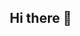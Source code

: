 ## Hi there 👋

<!--
**phanny-thai/phanny-thai** is a ✨ _special_ ✨ repository because its `README.md` (this file) appears on your GitHub profile.

Here are some ideas to get you started:

- 🔭 I’m currently working on ...
- 🌱 I’m currently learning ...
- 👯 I’m looking to collaborate on ...
- 🤔 I’m looking for help with ...
- 💬 Ask me about ...
- 📫 How to reach me: ...
- 😄 Pronouns: ...
- ⚡ Fun fact: ...
-->
<!DOCTYPE html>
<html lang="en">
<head>
    <meta charset="UTF-8">
    <meta name="viewport" content="width=device-width, initial-scale=1.0">
    <title>Thai Phanny - Robotics Engineer</title>
    <style>
        * {
            margin: 0;
            padding: 0;
            box-sizing: border-box;
        }

        body {
            font-family: 'Segoe UI', Tahoma, Geneva, Verdana, sans-serif;
            background: linear-gradient(135deg, #0f0f23, #1a1a2e, #16213e);
            color: white;
            overflow-x: hidden;
        }

        /* Animated Background */
        .bg-animation {
            position: fixed;
            top: 0;
            left: 0;
            width: 100%;
            height: 100%;
            z-index: -1;
            opacity: 0.1;
        }

        .circuit-line {
            position: absolute;
            background: linear-gradient(90deg, transparent, #00d4ff, transparent);
            height: 1px;
            animation: circuitFlow 8s linear infinite;
        }

        @keyframes circuitFlow {
            0% { transform: translateX(-100%); opacity: 0; }
            50% { opacity: 1; }
            100% { transform: translateX(100vw); opacity: 0; }
        }

        /* Navigation */
        nav {
            position: fixed;
            top: 0;
            width: 100%;
            background: rgba(15, 15, 35, 0.9);
            backdrop-filter: blur(10px);
            z-index: 1000;
            padding: 1rem 0;
            transition: all 0.3s ease;
        }

        nav.scrolled {
            background: rgba(15, 15, 35, 0.95);
            box-shadow: 0 4px 20px rgba(0, 212, 255, 0.2);
        }

        .nav-container {
            max-width: 1200px;
            margin: 0 auto;
            display: flex;
            justify-content: space-between;
            align-items: center;
            padding: 0 2rem;
        }

        .logo {
            font-size: 1.5rem;
            font-weight: bold;
            background: linear-gradient(45deg, #00d4ff, #ff6b6b);
            -webkit-background-clip: text;
            -webkit-text-fill-color: transparent;
            background-clip: text;
        }

        .nav-links {
            display: flex;
            list-style: none;
            gap: 2rem;
        }

        .nav-links a {
            color: white;
            text-decoration: none;
            transition: all 0.3s ease;
            position: relative;
        }

        .nav-links a:hover {
            color: #00d4ff;
            transform: translateY(-2px);
        }

        .nav-links a::after {
            content: '';
            position: absolute;
            bottom: -5px;
            left: 0;
            width: 0;
            height: 2px;
            background: #00d4ff;
            transition: width 0.3s ease;
        }

        .nav-links a:hover::after {
            width: 100%;
        }

        /* Hero Section */
        .hero {
            height: 100vh;
            display: flex;
            align-items: center;
            justify-content: center;
            text-align: center;
            position: relative;
            overflow: hidden;
        }

        .hero-content {
            max-width: 900px;
            animation: fadeInUp 1s ease-out;
            display: flex;
            flex-direction: column;
            align-items: center;
        }

        /* Profile Picture */
        .profile-pic-container {
            margin-bottom: 2rem;
            position: relative;
            animation: fadeInDown 1s ease-out;
        }

        .profile-pic {
            width: 200px;
            height: 200px;
            border-radius: 50%;
            border: 4px solid transparent;
            background: linear-gradient(45deg, #00d4ff, #4ecdc4, #ff6b6b);
            padding: 4px;
            box-shadow: 0 0 40px rgba(0, 212, 255, 0.4);
            transition: all 0.3s ease;
            animation: profileGlow 3s ease-in-out infinite;
        }

        .profile-pic:hover {
            transform: scale(1.05);
            box-shadow: 0 0 60px rgba(0, 212, 255, 0.6);
        }

        .profile-img {
            width: 100%;
            height: 100%;
            border-radius: 50%;
            object-fit: cover;
            background: linear-gradient(135deg, #1a1a2e, #16213e);
            display: flex;
            align-items: center;
            justify-content: center;
            font-size: 4rem;
            color: #00d4ff;
        }

        @keyframes profileGlow {
            0%, 100% { 
                box-shadow: 0 0 40px rgba(0, 212, 255, 0.4);
            }
            50% { 
                box-shadow: 0 0 60px rgba(0, 212, 255, 0.6), 
                           0 0 100px rgba(78, 205, 196, 0.3);
            }
        }

        @keyframes fadeInDown {
            from {
                opacity: 0;
                transform: translateY(-50px);
            }
            to {
                opacity: 1;
                transform: translateY(0);
            }
        }

        .hero h1 {
            font-size: 4rem;
            margin-bottom: 1rem;
            background: linear-gradient(45deg, #00d4ff, #ff6b6b, #4ecdc4);
            -webkit-background-clip: text;
            -webkit-text-fill-color: transparent;
            background-clip: text;
            animation: gradient 3s ease-in-out infinite;
        }

        .hero .subtitle {
            font-size: 1.5rem;
            margin-bottom: 2rem;
            opacity: 0.9;
        }

        .hero .description {
            font-size: 1.1rem;
            margin-bottom: 3rem;
            opacity: 0.8;
            line-height: 1.6;
        }

        @keyframes gradient {
            0%, 100% { filter: hue-rotate(0deg); }
            50% { filter: hue-rotate(180deg); }
        }

        @keyframes fadeInUp {
            from {
                opacity: 0;
                transform: translateY(50px);
            }
            to {
                opacity: 1;
                transform: translateY(0);
            }
        }

        /* Buttons */
        .cta-buttons {
            display: flex;
            gap: 1rem;
            justify-content: center;
            flex-wrap: wrap;
        }

        .btn {
            padding: 1rem 2rem;
            border: none;
            border-radius: 50px;
            cursor: pointer;
            font-size: 1rem;
            text-decoration: none;
            transition: all 0.3s ease;
            position: relative;
            overflow: hidden;
        }

        .btn-primary {
            background: linear-gradient(45deg, #00d4ff, #0099cc);
            color: white;
        }

        .btn-secondary {
            background: transparent;
            color: #00d4ff;
            border: 2px solid #00d4ff;
        }

        .btn:hover {
            transform: translateY(-3px);
            box-shadow: 0 10px 30px rgba(0, 212, 255, 0.3);
        }

        .btn::before {
            content: '';
            position: absolute;
            top: 0;
            left: -100%;
            width: 100%;
            height: 100%;
            background: linear-gradient(90deg, transparent, rgba(255, 255, 255, 0.2), transparent);
            transition: left 0.5s;
        }

        .btn:hover::before {
            left: 100%;
        }

        /* Sections */
        .section {
            padding: 5rem 2rem;
            max-width: 1200px;
            margin: 0 auto;
        }

        .section h2 {
            font-size: 3rem;
            text-align: center;
            margin-bottom: 3rem;
            background: linear-gradient(45deg, #00d4ff, #4ecdc4);
            -webkit-background-clip: text;
            -webkit-text-fill-color: transparent;
            background-clip: text;
        }

        /* Skills Section */
        .skills-grid {
            display: grid;
            grid-template-columns: repeat(auto-fit, minmax(300px, 1fr));
            gap: 2rem;
            margin-top: 3rem;
        }

        .skill-category {
            background: rgba(255, 255, 255, 0.05);
            border-radius: 20px;
            padding: 2rem;
            backdrop-filter: blur(10px);
            border: 1px solid rgba(0, 212, 255, 0.2);
            transition: all 0.3s ease;
        }

        .skill-category:hover {
            transform: translateY(-10px);
            box-shadow: 0 20px 40px rgba(0, 212, 255, 0.2);
            border-color: #00d4ff;
        }

        .skill-category h3 {
            color: #00d4ff;
            margin-bottom: 1rem;
            font-size: 1.3rem;
        }

        .skill-tags {
            display: flex;
            flex-wrap: wrap;
            gap: 0.5rem;
        }

        .skill-tag {
            background: linear-gradient(45deg, #00d4ff, #0099cc);
            padding: 0.5rem 1rem;
            border-radius: 25px;
            font-size: 0.9rem;
            animation: pulse 2s infinite;
        }

        @keyframes pulse {
            0%, 100% { opacity: 1; }
            50% { opacity: 0.7; }
        }

        /* Experience Section */
        .timeline {
            position: relative;
            margin: 3rem 0;
        }

        .timeline::before {
            content: '';
            position: absolute;
            left: 50%;
            top: 0;
            bottom: 0;
            width: 2px;
            background: linear-gradient(180deg, #00d4ff, #4ecdc4);
            transform: translateX(-50%);
        }

        .timeline-item {
            position: relative;
            margin: 2rem 0;
            animation: fadeInUp 0.6s ease-out;
        }

        .timeline-content {
            background: rgba(255, 255, 255, 0.05);
            border-radius: 15px;
            padding: 2rem;
            backdrop-filter: blur(10px);
            border: 1px solid rgba(0, 212, 255, 0.2);
            width: 45%;
            position: relative;
        }

        .timeline-item:nth-child(odd) .timeline-content {
            margin-left: 55%;
        }

        .timeline-item:nth-child(even) .timeline-content {
            margin-right: 55%;
        }

        .timeline-dot {
            position: absolute;
            left: 50%;
            top: 2rem;
            width: 20px;
            height: 20px;
            background: #00d4ff;
            border-radius: 50%;
            transform: translateX(-50%);
            box-shadow: 0 0 20px #00d4ff;
        }

        /* Contact Section */
        .contact-grid {
            display: grid;
            grid-template-columns: repeat(auto-fit, minmax(250px, 1fr));
            gap: 2rem;
            margin-top: 3rem;
        }

        .contact-item {
            background: rgba(255, 255, 255, 0.05);
            border-radius: 15px;
            padding: 2rem;
            text-align: center;
            backdrop-filter: blur(10px);
            border: 1px solid rgba(0, 212, 255, 0.2);
            transition: all 0.3s ease;
        }

        .contact-item:hover {
            transform: translateY(-5px);
            box-shadow: 0 15px 30px rgba(0, 212, 255, 0.2);
        }

        .contact-icon {
            font-size: 3rem;
            margin-bottom: 1rem;
            color: #00d4ff;
        }

        /* Floating Elements */
        .floating-robot {
            position: fixed;
            bottom: 2rem;
            right: 2rem;
            width: 60px;
            height: 60px;
            background: linear-gradient(45deg, #00d4ff, #4ecdc4);
            border-radius: 50%;
            display: flex;
            align-items: center;
            justify-content: center;
            font-size: 1.5rem;
            cursor: pointer;
            animation: float 3s ease-in-out infinite;
            z-index: 1000;
            box-shadow: 0 5px 20px rgba(0, 212, 255, 0.3);
        }

        @keyframes float {
            0%, 100% { transform: translateY(0px); }
            50% { transform: translateY(-10px); }
        }

        /* Responsive Design */
        @media (max-width: 768px) {
            .hero h1 {
                font-size: 2.5rem;
            }

            .profile-pic {
                width: 150px;
                height: 150px;
            }

            .profile-img {
                font-size: 3rem;
            }
            
            .nav-links {
                display: none;
            }
            
            .timeline::before {
                left: 2rem;
            }
            
            .timeline-content {
                width: calc(100% - 4rem);
                margin-left: 4rem !important;
                margin-right: 0 !important;
            }
            
            .timeline-dot {
                left: 2rem;
            }
            
            .cta-buttons {
                flex-direction: column;
                align-items: center;
            }
        }
    </style>
</head>
<body>
    <!-- Animated Background -->
    <div class="bg-animation" id="bgAnimation"></div>

    <!-- Navigation -->
    <nav id="navbar">
        <div class="nav-container">
            <div class="logo">Thai Phanny</div>
            <ul class="nav-links">
                <li><a href="#home">Home</a></li>
                <li><a href="#skills">Skills</a></li>
                <li><a href="#experience">Experience</a></li>
                <li><a href="#contact">Contact</a></li>
            </ul>
        </div>
    </nav>

    <!-- Hero Section -->
    <section id="home" class="hero">
        <div class="hero-content">
            <div class="profile-pic-container">
                <div class="profile-pic">
                    <div class="profile-img">
                        <!-- Replace the 👨‍💻 emoji with your actual photo -->
                        <!-- <img src="your-profile-photo.jpg" alt="Thai Phanny" style="width: 100%; height: 100%; border-radius: 50%; object-fit: cover;"> -->
                        👨‍💻
                    </div>
                </div>
            </div>
            <h1>Thai Phanny</h1>
            <p class="subtitle">Electronic & Automation Engineer</p>
            <p class="description">
                Specialized in robotics with robust problem-solving skills and creativity. 
                Leading innovative projects in AI, automation, and robotics development 
                with hands-on experience in both hardware and software solutions.
            </p>
            <div class="cta-buttons">
                <a href="#experience" class="btn btn-primary">View My Work</a>
                <a href="#contact" class="btn btn-secondary">Get In Touch</a>
            </div>
        </div>
    </section>

    <!-- Skills Section -->
    <section id="skills" class="section">
        <h2>Technical Expertise</h2>
        <div class="skills-grid">
            <div class="skill-category">
                <h3>Core Expertise</h3>
                <div class="skill-tags">
                    <span class="skill-tag">Firmware Development</span>
                    <span class="skill-tag">Control Systems</span>
                    <span class="skill-tag">Robotics Engineering</span>
                </div>
            </div>
            <div class="skill-category">
                <h3>Programming Languages</h3>
                <div class="skill-tags">
                    <span class="skill-tag">C</span>
                    <span class="skill-tag">C++</span>
                    <span class="skill-tag">Python</span>
                </div>
            </div>
            <div class="skill-category">
                <h3>Microcontrollers & Hardware</h3>
                <div class="skill-tags">
                    <span class="skill-tag">Arduino</span>
                    <span class="skill-tag">STM32</span>
                    <span class="skill-tag">ESP32</span>
                    <span class="skill-tag">Microbit</span>
                </div>
            </div>
            <div class="skill-category">
                <h3>Design & Engineering Tools</h3>
                <div class="skill-tags">
                    <span class="skill-tag">KiCAD PCB</span>
                    <span class="skill-tag">Fusion 360</span>
                    <span class="skill-tag">SolidWorks</span>
                    <span class="skill-tag">MATLAB</span>
                </div>
            </div>
            <div class="skill-category">
                <h3>Professional Software</h3>
                <div class="skill-tags">
                    <span class="skill-tag">Microsoft Office</span>
                    <span class="skill-tag">Word</span>
                    <span class="skill-tag">Excel</span>
                    <span class="skill-tag">PowerPoint</span>
                </div>
            </div>
        </div>
    </section>

    <!-- Experience Section -->
    <section id="experience" class="section">
        <h2>Professional Journey</h2>
        <div class="timeline">
            <div class="timeline-item">
                <div class="timeline-dot"></div>
                <div class="timeline-content">
                    <h3>Lead Engineer</h3>
                    <h4>AUTOBOTx LAB (2022-present)</h4>
                    <p>Full-time position leading robotics and automation projects, developing cutting-edge solutions for industrial applications.</p>
                </div>
            </div>
            <div class="timeline-item">
                <div class="timeline-dot"></div>
                <div class="timeline-content">
                    <h3>Engineering Coach</h3>
                    <h4>SABAICODE CO., LTD (2021-present)</h4>
                    <p>Part-time role mentoring and coaching engineering students, sharing expertise in robotics and programming.</p>
                </div>
            </div>
            <div class="timeline-item">
                <div class="timeline-dot"></div>
                <div class="timeline-content">
                    <h3>Software & Hardware Developer</h3>
                    <h4>ROBOCON CAMBODIA 2021</h4>
                    <p>ITC Robocon Team member, developed integrated software and hardware solutions for competitive robotics.</p>
                </div>
            </div>
            <div class="timeline-item">
                <div class="timeline-dot"></div>
                <div class="timeline-content">
                    <h3>Software Developer</h3>
                    <h4>LBE Project Internship (2020)</h4>
                    <p>Laboratory Based Education project internship, focusing on educational software development and implementation.</p>
                </div>
            </div>
        </div>
        
        <div class="section" style="text-align: center; margin-top: 3rem;">
            <h3 style="color: #00d4ff; margin-bottom: 1rem;">🏆 Recognition</h3>
            <div class="skill-category" style="max-width: 400px; margin: 0 auto;">
                <h3>Best Idea Award</h3>
                <p>International ROBOCON ABU 2021 - AI Farm Robotics Factory</p>
            </div>
        </div>
    </section>

    <!-- Contact Section -->
    <section id="contact" class="section">
        <h2>Let's Connect</h2>
        <div class="contact-grid">
            <div class="contact-item">
                <div class="contact-icon">📱</div>
                <h3>Phone/Telegram</h3>
                <p>060-902-124</p>
            </div>
            <div class="contact-item">
                <div class="contact-icon">✉️</div>
                <h3>Email</h3>
                <p>phannythai@gmail.com</p>
            </div>
            <div class="contact-item">
                <div class="contact-icon">📍</div>
                <h3>Location</h3>
                <p>132z, Toul Kok<br>Phnom Penh, Cambodia</p>
            </div>
        </div>
    </section>

    <!-- Floating Robot Icon -->
    <div class="floating-robot" onclick="scrollToTop()">🤖</div>

    <script>
        // Animated background
        function createCircuitLines() {
            const bgAnimation = document.getElementById('bgAnimation');
            
            setInterval(() => {
                const line = document.createElement('div');
                line.className = 'circuit-line';
                line.style.top = Math.random() * window.innerHeight + 'px';
                line.style.width = Math.random() * 200 + 100 + 'px';
                bgAnimation.appendChild(line);
                
                setTimeout(() => {
                    bgAnimation.removeChild(line);
                }, 8000);
            }, 2000);
        }

        // Navbar scroll effect
        window.addEventListener('scroll', () => {
            const navbar = document.getElementById('navbar');
            if (window.scrollY > 50) {
                navbar.classList.add('scrolled');
            } else {
                navbar.classList.remove('scrolled');
            }
        });

        // Smooth scrolling for navigation links
        document.querySelectorAll('a[href^="#"]').forEach(anchor => {
            anchor.addEventListener('click', function (e) {
                e.preventDefault();
                const target = document.querySelector(this.getAttribute('href'));
                if (target) {
                    target.scrollIntoView({
                        behavior: 'smooth',
                        block: 'start'
                    });
                }
            });
        });

        // Scroll to top function
        function scrollToTop() {
            window.scrollTo({
                top: 0,
                behavior: 'smooth'
            });
        }

        // Timeline animation on scroll
        const observerOptions = {
            threshold: 0.1,
            rootMargin: '0px 0px -50px 0px'
        };

        const observer = new IntersectionObserver((entries) => {
            entries.forEach(entry => {
                if (entry.isIntersecting) {
                    entry.target.style.animationDelay = '0s';
                    entry.target.classList.add('animate');
                }
            });
        }, observerOptions);

        document.querySelectorAll('.timeline-item').forEach(item => {
            observer.observe(item);
        });

        // Initialize animations
        createCircuitLines();

        // Add hover effects to skill categories
        document.querySelectorAll('.skill-category').forEach(category => {
            category.addEventListener('mouseenter', function() {
                this.style.transform = 'translateY(-10px) rotateX(5deg)';
            });
            
            category.addEventListener('mouseleave', function() {
                this.style.transform = 'translateY(0) rotateX(0)';
            });
        });

        // Parallax effect for hero section
        window.addEventListener('scroll', () => {
            const scrolled = window.pageYOffset;
            const hero = document.querySelector('.hero');
            const rate = scrolled * -0.5;
            hero.style.transform = `translateY(${rate}px)`;
        });
    </script>
</body>
</html>
